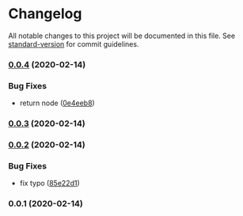# Changelog

All notable changes to this project will be documented in this file. See [standard-version](https://github.com/conventional-changelog/standard-version) for commit guidelines.

### [0.0.4](https://github.com/rfoel/react-font-loader/compare/v0.0.3...v0.0.4) (2020-02-14)


### Bug Fixes

* return node ([0e4eeb8](https://github.com/rfoel/react-font-loader/commit/0e4eeb8ec65e622f0a9308937b58d76356c9ecb8))

### [0.0.3](https://github.com/rfoel/react-font-loader/compare/v0.0.2...v0.0.3) (2020-02-14)

### [0.0.2](https://github.com/rfoel/react-font-loader/compare/v0.0.1...v0.0.2) (2020-02-14)


### Bug Fixes

* fix typo ([85e22d1](https://github.com/rfoel/react-font-loader/commit/85e22d195b5999f100e8ce9f4acd3734843408f2))

### 0.0.1 (2020-02-14)
